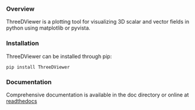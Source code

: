 ### Overview
ThreeDViewer is a plotting tool for visualizing 3D scalar and vector fields in python using matplotlib or pyvista.

### Installation
ThreeDViewer can be installed through pip:

```pip install ThreeDViewer```

### Documentation
Comprehensive documentation is available in the doc directory or online at [readthedocs](https://threedviewer.readthedocs.io/en/latest)
